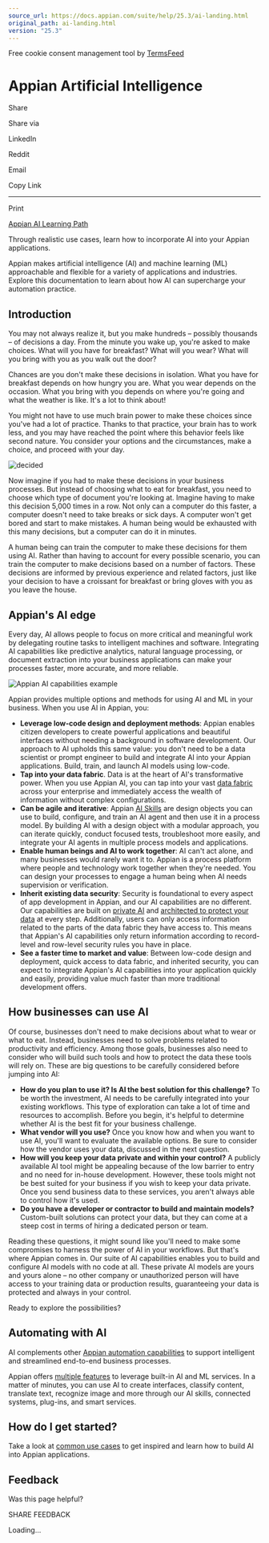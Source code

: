 ```yaml
---
source_url: https://docs.appian.com/suite/help/25.3/ai-landing.html
original_path: ai-landing.html
version: "25.3"
---
```


Free cookie consent management tool by [TermsFeed](https://www.termsfeed.com/)

# Appian Artificial Intelligence

Share

Share via

LinkedIn

Reddit

Email

Copy Link

* * *

Print

[Appian AI Learning Path](https://academy.appian.com/#/curricula/837117f0-563a-4c0b-b3c4-7a939aee4c81)

Through realistic use cases, learn how to incorporate AI into your Appian applications.

Appian makes artificial intelligence (AI) and machine learning (ML) approachable and flexible for a variety of applications and industries. Explore this documentation to learn about how AI can supercharge your automation practice.

## Introduction

You may not always realize it, but you make hundreds – possibly thousands – of decisions a day. From the minute you wake up, you're asked to make choices. What will you have for breakfast? What will you wear? What will you bring with you as you walk out the door?

Chances are you don't make these decisions in isolation. What you have for breakfast depends on how hungry you are. What you wear depends on the occasion. What you bring with you depends on where you're going and what the weather is like. It's a lot to think about!

You might not have to use much brain power to make these choices since you've had a lot of practice. Thanks to that practice, your brain has to work less, and you may have reached the point where this behavior feels like second nature. You consider your options and the circumstances, make a choice, and proceed with your day.

![decided](images/ai-decided.png)

Now imagine if you had to make these decisions in your business processes. But instead of choosing what to eat for breakfast, you need to choose which type of document you're looking at. Imagine having to make this decision 5,000 times in a row. Not only can a computer do this faster, a computer doesn't need to take breaks or sick days. A computer won't get bored and start to make mistakes. A human being would be exhausted with this many decisions, but a computer can do it in minutes.

A human being can train the computer to make these decisions for them using AI. Rather than having to account for every possible scenario, you can train the computer to make decisions based on a number of factors. These decisions are informed by previous experience and related factors, just like your decision to have a croissant for breakfast or bring gloves with you as you leave the house.

## Appian's AI edge

Every day, AI allows people to focus on more critical and meaningful work by delegating routine tasks to intelligent machines and software. Integrating AI capabilities like predictive analytics, natural language processing, or document extraction into your business applications can make your processes faster, more accurate, and more reliable.

![Appian AI capabilities example](images/ai-capabilities-example.png)

Appian provides multiple options and methods for using AI and ML in your business. When you use AI in Appian, you:

-   **Leverage low-code design and deployment methods**: Appian enables citizen developers to create powerful applications and beautiful interfaces without needing a background in software development. Our approach to AI upholds this same value: you don't need to be a data scientist or prompt engineer to build and integrate AI into your Appian applications. Build, train, and launch AI models using low-code.
-   **Tap into your data fabric**. Data is at the heart of AI's transformative power. When you use Appian AI, you can tap into your vast [data fabric](data-fabric.html) across your enterprise and immediately access the wealth of information without complex configurations.
-   **Can be agile and iterative**: Appian [AI Skills](ai-skills-intro.html) are design objects you can use to build, configure, and train an AI agent and then use it in a process model. By building AI with a design object with a modular approach, you can iterate quickly, conduct focused tests, troubleshoot more easily, and integrate your AI agents in multiple process models and applications.
-   **Enable human beings and AI to work together**: AI can't act alone, and many businesses would rarely want it to. Appian is a process platform where people and technology work together when they're needed. You can design your processes to engage a human being when AI needs supervision or verification.
-   **Inherit existing data security**: Security is foundational to every aspect of app development in Appian, and our AI capabilities are no different. Our capabilities are built on [private AI](private-ai.html) and [architected to protect your data](security-compliance.html#foundational-principles) at every step. Additionally, users can only access information related to the parts of the data fabric they have access to. This means that Appian's AI capabilities only return information according to record-level and row-level security rules you have in place.
-   **See a faster time to market and value**: Between low-code design and deployment, quick access to data fabric, and inherited security, you can expect to integrate Appian's AI capabilities into your application quickly and easily, providing value much faster than more traditional development offers.

## How businesses can use AI

Of course, businesses don't need to make decisions about what to wear or what to eat. Instead, businesses need to solve problems related to productivity and efficiency. Among those goals, businesses also need to consider who will build such tools and how to protect the data these tools will rely on. These are big questions to be carefully considered before jumping into AI:

-   **How do you plan to use it? Is AI the best solution for this challenge?** To be worth the investment, AI needs to be carefully integrated into your existing workflows. This type of exploration can take a lot of time and resources to accomplish. Before you begin, it's helpful to determine whether AI is the best fit for your business challenge.
-   **What vendor will you use?** Once you know how and when you want to use AI, you'll want to evaluate the available options. Be sure to consider how the vendor uses your data, discussed in the next question.
-   **How will you keep your data private and within your control?** A publicly available AI tool might be appealing because of the low barrier to entry and no need for in-house development. However, these tools might not be best suited for your business if you wish to keep your data private. Once you send business data to these services, you aren't always able to control how it's used.
-   **Do you have a developer or contractor to build and maintain models?** Custom-built solutions can protect your data, but they can come at a steep cost in terms of hiring a dedicated person or team.

Reading these questions, it might sound like you'll need to make some compromises to harness the power of AI in your workflows. But that's where Appian comes in. Our suite of AI capabilities enables you to build and configure AI models with no code at all. These private AI models are yours and yours alone – no other company or unauthorized person will have access to your training data or production results, guaranteeing your data is protected and always in your control.

Ready to explore the possibilities?

## Automating with AI

AI complements other [Appian automation capabilities](Automation_Landing.html) to support intelligent and streamlined end-to-end business processes.

Appian offers [multiple features](ai-use-cases.html#appians-ai-capabilities) to leverage built-in AI and ML services. In a matter of minutes, you can use AI to create interfaces, classify content, translate text, recognize image and more through our AI skills, connected systems, plug-ins, and smart services.

## How do I get started?

Take a look at [common use cases](ai-use-cases.html) to get inspired and learn how to build AI into Appian applications.

## Feedback

Was this page helpful?

SHARE FEEDBACK

Loading...